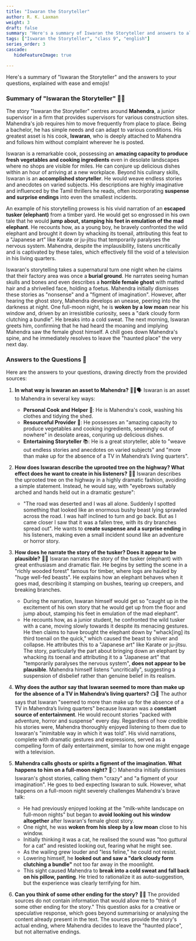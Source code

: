 ```yaml
---
title: "Iswaran the Storyteller"
author: R. K. Laxman
weight: 3
draft: false
summary: "Here's a summary of Iswaran the Storyteller and answers to all the questions, presented for ease of understanding with emojis!  ..."
tags: ["Iswaran the Storyteller", "class 9", "english"]
series_order: 3
cascade:
   hideFeatureImage: true

---
```


Here's a summary of "Iswaran the Storyteller" and the answers to your questions, explained with ease and emojis!

### Summary of "Iswaran the Storyteller" 📖✨

The story "Iswaran the Storyteller" centres around **Mahendra**, a junior supervisor in a firm that provides supervisors for various construction sites. Mahendra's job requires him to move frequently from place to place. Being a bachelor, he has simple needs and can adapt to various conditions. His greatest asset is his cook, **Iswaran**, who is deeply attached to Mahendra and follows him without complaint wherever he is posted.

Iswaran is a remarkable cook, possessing an **amazing capacity to produce fresh vegetables and cooking ingredients** even in desolate landscapes where no shops are visible for miles. He can conjure up delicious dishes within an hour of arriving at a new workplace. Beyond his culinary skills, Iswaran is an **accomplished storyteller**. He would weave endless stories and anecdotes on varied subjects. His descriptions are highly imaginative and influenced by the Tamil thrillers he reads, often incorporating **suspense and surprise endings** into even the smallest incidents.

An example of his storytelling prowess is his vivid narration of an **escaped tusker (elephant)** from a timber yard. He would get so engrossed in his own tale that he would **jump about, stamping his feet in emulation of the mad elephant**. He recounts how, as a young boy, he bravely confronted the wild elephant and brought it down by whacking its toenail, attributing this feat to a "Japanese art" like Karate or ju-jitsu that temporarily paralyses the nervous system. Mahendra, despite the implausibility, listens uncritically and is captivated by these tales, which effectively fill the void of a television in his living quarters.

Iswaran's storytelling takes a supernatural turn one night when he claims that their factory area was once a **burial ground**. He narrates seeing human skulls and bones and even describes a **horrible female ghost** with matted hair and a shrivelled face, holding a foetus. Mahendra initially dismisses these stories as "nonsense" and a "figment of imagination". However, after hearing the ghost story, Mahendra develops an unease, peering into the darkness at night. One full-moon night, he is **woken by a low moan** near his window and, driven by an irresistible curiosity, sees a "dark cloudy form clutching a bundle". He breaks into a cold sweat. The next morning, Iswaran greets him, confirming that he had heard the moaning and implying Mahendra saw the female ghost himself. A chill goes down Mahendra's spine, and he immediately resolves to leave the "haunted place" the very next day.

### Answers to the Questions 🤔

Here are the answers to your questions, drawing directly from the provided sources:

1.  **In what way is Iswaran an asset to Mahendra?** 🧑‍🍳🗣️
    Iswaran is an asset to Mahendra in several key ways:
    *   **Personal Cook and Helper** 🍲: He is Mahendra's cook, washing his clothes and tidying the shed.
    *   **Resourceful Provider** 🥕: He possesses an "amazing capacity to produce vegetables and cooking ingredients, seemingly out of nowhere" in desolate areas, conjuring up delicious dishes.
    *   **Entertaining Storyteller** 📚: He is a great storyteller, able to "weave out endless stories and anecdotes on varied subjects" and "more than make up for the absence of a TV in Mahendra’s living quarters".

2.  **How does Iswaran describe the uprooted tree on the highway? What effect does he want to create in his listeners?** 🌳😱
    Iswaran describes the uprooted tree on the highway in a highly dramatic fashion, avoiding a simple statement. Instead, he would say, with "eyebrows suitably arched and hands held out in a dramatic gesture":
    *   "The road was deserted and I was all alone. Suddenly I spotted something that looked like an enormous bushy beast lying sprawled across the road. I was half inclined to turn and go back. But as I came closer I saw that it was a fallen tree, with its dry branches spread out".
    He wants to **create suspense and a surprise ending** in his listeners, making even a small incident sound like an adventure or horror story.

3.  **How does he narrate the story of the tusker? Does it appear to be plausible?** 🐘💪
    Iswaran narrates the story of the tusker (elephant) with great enthusiasm and dramatic flair. He begins by setting the scene in a "richly wooded forest" famous for timber, where logs are hauled by "huge well-fed beasts". He explains how an elephant behaves when it goes mad, describing it stamping on bushes, tearing up creepers, and breaking branches.
    *   During the narration, Iswaran himself would get so "caught up in the excitement of his own story that he would get up from the floor and jump about, stamping his feet in emulation of the mad elephant".
    *   He recounts how, as a junior student, he confronted the wild tusker with a cane, moving slowly towards it despite its menacing gestures. He then claims to have brought the elephant down by "whack[ing] its third toenail on the quick," which caused the beast to shiver and collapse. He attributes this to a "Japanese art" like Karate or ju-jitsu.
    The story, particularly the part about bringing down an elephant by whacking its toenail and attributing it to a "Japanese art" that "temporarily paralyses the nervous system", **does not appear to be plausible**. Mahendra himself listens "uncritically", suggesting a suspension of disbelief rather than genuine belief in its realism.

4.  **Why does the author say that Iswaran seemed to more than make up for the absence of a TV in Mahendra’s living quarters?** 📺🤩
    The author says that Iswaran "seemed to more than make up for the absence of a TV in Mahendra’s living quarters" because Iswaran was a **constant source of entertainment**. He would recount stories "packed with adventure, horror and suspense" every day. Regardless of how credible his stories were, Mahendra thoroughly enjoyed listening to them due to Iswaran's "inimitable way in which it was told". His vivid narrations, complete with dramatic gestures and expressions, served as a compelling form of daily entertainment, similar to how one might engage with a television.

5.  **Mahendra calls ghosts or spirits a figment of the imagination. What happens to him on a full-moon night?** 👻🌕
    Mahendra initially dismisses Iswaran's ghost stories, calling them "crazy" and "a figment of your imagination". He goes to bed expecting Iswaran to sulk.
    However, what happens on a full-moon night severely challenges Mahendra's brave talk:
    *   He had previously enjoyed looking at the "milk-white landscape on full-moon nights" but began to **avoid looking out his window altogether** after Iswaran's female ghost story.
    *   One night, he was **woken from his sleep by a low moan** close to his window.
    *   Initially thinking it was a cat, he realised the sound was "too guttural for a cat" and resisted looking out, fearing what he might see.
    *   As the wailing grew louder and "less feline," he could not resist.
    *   Lowering himself, he **looked out and saw a "dark cloudy form clutching a bundle"** not too far away in the moonlight.
    *   This sight caused Mahendra to **break into a cold sweat and fall back on his pillow, panting**. He tried to rationalize it as auto-suggestion, but the experience was clearly terrifying for him.

6.  **Can you think of some other ending for the story?** 🤷‍♀️
    The provided sources do not contain information that would allow me to "think of some other ending for the story." This question asks for a creative or speculative response, which goes beyond summarising or analysing the content already present in the text. The sources provide the story's actual ending, where Mahendra decides to leave the "haunted place", but not alternative endings.